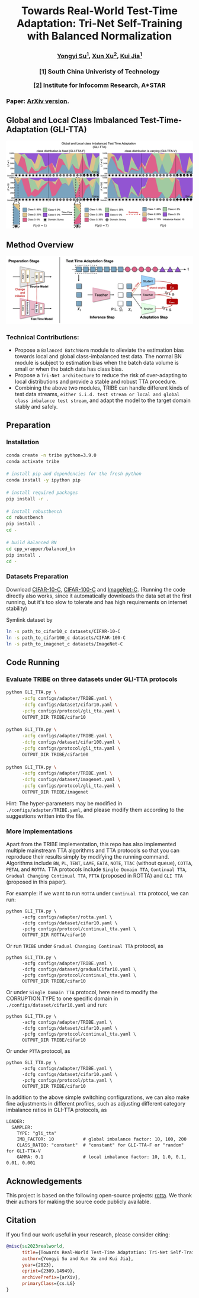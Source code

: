 <h1 style='text-align:center'>Towards Real-World Test-Time Adaptation: Tri-Net Self-Training with Balanced Normalization</h1>

<h3 style='text-align:center'>
<a href='https://yysu.site'>Yongyi Su<sup>1</sup></a>,
<a href='https://alex-xun-xu.github.io'>Xun Xu<sup>2</sup></a>, 
<a href='http://kuijia.site'>Kui Jia<sup>1</sup></a>
</h3>

<h3 style='text-align:center'>
<p>[1] South China Univeristy of Technology</p>
<p>[2] Institute for Infocomm Research, A*STAR</p>
</h3>

<h3 style='text-align:left'>
<p>Paper: <a href='https://arxiv.org/abs/2309.14949'>ArXiv version</a>.
</h3>

## Global and Local Class Imbalanced Test-Time-Adaptation (GLI-TTA)

![](./imgs/2023_SuEtAl_TRIBE.webp)

## Method Overview

![](./imgs/Method.webp)

### Technical Contributions:

- Propose a `Balanced BatchNorm` module to alleviate the estimation bias towards local and global class-imbalanced test data. The normal BN module is subject to estimation bias when the batch data volume is small or when the batch data has class bias.
- Propose a `Tri-Net architecture` to reduce the risk of over-adapting to local distributions and provide a stable and robust TTA procedure.
- Combining the above two modules, TRIBE can handle different kinds of test data streams, `either i.i.d. test stream or local and global class imbalance test stream`, and adapt the model to the target domain stably and safely.

## Preparation

### Installation
```bash
conda create -n tribe python=3.9.0
conda activate tribe

# install pip and dependencies for the fresh python
conda install -y ipython pip

# install required packages
pip install -r .

# install robustbench
cd robustbench
pip install .
cd -

# build Balanced BN
cd cpp_wrapper/balanced_bn
pip install .
cd -
```

### Datasets Preparation

Download [CIFAR-10-C](https://zenodo.org/record/2535967#.ZDETTHZBxhF), [CIFAR-100-C](https://zenodo.org/record/3555552#.ZDES-XZBxhE) and [ImageNet-C](https://zenodo.org/record/2235448). (Running the code directly also works, since it automatically downloads the data set at the first running, but it's too slow to tolerate and has high requirements on internet stability)

Symlink dataset by
```bash
ln -s path_to_cifar10_c datasets/CIFAR-10-C
ln -s path_to_cifar100_c datasets/CIFAR-100-C
ln -s path_to_imagenet_c datasets/ImageNet-C
```

## Code Running

### Evaluate TRIBE on three datasets under GLI-TTA protocols
```bash
python GLI_TTA.py \
      -acfg configs/adapter/TRIBE.yaml \
      -dcfg configs/dataset/cifar10.yaml \
      -pcfg configs/protocol/gli_tta.yaml \
      OUTPUT_DIR TRIBE/cifar10

python GLI_TTA.py \
      -acfg configs/adapter/TRIBE.yaml \
      -dcfg configs/dataset/cifar100.yaml \
      -pcfg configs/protocol/gli_tta.yaml \
      OUTPUT_DIR TRIBE/cifar100

python GLI_TTA.py \
      -acfg configs/adapter/TRIBE.yaml \
      -dcfg configs/dataset/imagenet.yaml \
      -pcfg configs/protocol/gli_tta.yaml \
      OUTPUT_DIR TRIBE/imagenet
```

Hint: The hyper-parameters may be modified in `./configs/adapter/TRIBE.yaml`, and please modify them according to the suggestions written into the file.


### More Implementations

Apart from the TRIBE implementation, this repo has also implemented multiple mainstream TTA algorithms and TTA protocols so that you can reproduce their results simply by modifying the running command. Algorithms include `BN`, `PL`, `TENT`, `LAME`, `EATA`, `NOTE`, `TTAC` (without queue), `COTTA`, `PETAL` and `ROTTA`. TTA protocols include `Single Domain TTA`, `Continual TTA`, `Gradual Changing Continual TTA`, `PTTA` (proposed in ROTTA) and `GLI TTA` (proposed in this paper).

For example:
if we want to run `ROTTA` under `Continual TTA` protocol, we can run:

```
python GLI_TTA.py \
      -acfg configs/adapter/rotta.yaml \
      -dcfg configs/dataset/cifar10.yaml \
      -pcfg configs/protocol/continual_tta.yaml \
      OUTPUT_DIR ROTTA/cifar10
```

Or run `TRIBE` under `Gradual Changing Continual TTA` protocol, as

```
python GLI_TTA.py \
      -acfg configs/adapter/TRIBE.yaml \
      -dcfg configs/dataset/gradualCifar10.yaml \
      -pcfg configs/protocol/continual_tta.yaml \
      OUTPUT_DIR TRIBE/cifar10
```

Or under `Single Domain TTA` protocol, here need to modify the CORRUPTION.TYPE to one specific domain in `./configs/dataset/cifar10.yaml` and run:

```
python GLI_TTA.py \
      -acfg configs/adapter/TRIBE.yaml \
      -dcfg configs/dataset/cifar10.yaml \
      -pcfg configs/protocol/continual_tta.yaml \
      OUTPUT_DIR TRIBE/cifar10
```

Or under `PTTA` protocol, as

```
python GLI_TTA.py \
      -acfg configs/adapter/TRIBE.yaml \
      -dcfg configs/dataset/cifar10.yaml \
      -pcfg configs/protocol/ptta.yaml \
      OUTPUT_DIR TRIBE/cifar10
```

In addition to the above simple switching configurations, we can also make fine adjustments in different profiles, such as adjusting different category imbalance ratios in GLI-TTA protocols, as

```
LOADER:
  SAMPLER:
    TYPE: "gli_tta"
    IMB_FACTOR: 10           # global imbalance factor: 10, 100, 200
    CLASS_RATIO: "constant"  # "constant" for GLI-TTA-F or "random" for GLI-TTA-V
    GAMMA: 0.1               # local imbalance factor: 10, 1.0, 0.1, 0.01, 0.001
```

## Acknowledgements
This project is based on the following open-source projects: [rotta](https://github.com/BIT-DA/RoTTA). We thank their authors for making the source code publicly available.


## Citation
If you find our work useful in your research, please consider citing:

```bibtex
@misc{su2023realworld,
      title={Towards Real-World Test-Time Adaptation: Tri-Net Self-Training with Balanced Normalization}, 
      author={Yongyi Su and Xun Xu and Kui Jia},
      year={2023},
      eprint={2309.14949},
      archivePrefix={arXiv},
      primaryClass={cs.LG}
}
```
